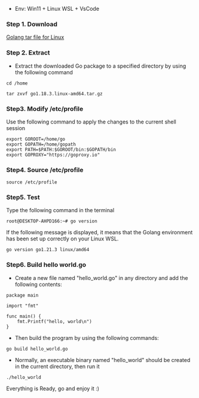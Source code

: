 
- Env: Win11 + Linux WSL + VsCode

### Step 1. Download 

[Golang tar file for Linux](https://studygolang.com/dl)

### Step 2. Extract 

- Extract the downloaded Go package to a specified directory by using the following command

```
cd /home

tar zxvf go1.18.3.linux-amd64.tar.gz

```
### Step3. Modify /etc/profile

Use the following command to apply the changes to the current shell session

```
export GOROOT=/home/go
export GOPATH=/home/gopath
export PATH=$PATH:$GOROOT/bin:$GOPATH/bin
export GOPROXY="https://goproxy.io"
```

### Step4. Source  /etc/profile

```
source /etc/profile

```

### Step5. Test 

Type the following command in the terminal

```
root@DESKTOP-AHPD166:~# go version
```

If the following message is displayed, it means that the Golang environment has been set up correctly on your Linux WSL.

```
go version go1.21.3 linux/amd64
```

### Step6. Build hello world.go

- Create a new file named "hello_world.go" in any directory and add the following contents:

```
package main

import "fmt"

func main() {
    fmt.Printf("hello, world\n")
}

```
- Then build the program by using the following commands:

```
go build hello_world.go

```
- Normally, an executable binary named "hello_world" should be created in the current directory, then run it

```
./hello_world

```

Everything is Ready, go and enjoy it 
:)
